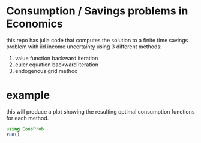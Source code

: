 

# Consumption / Savings problems in Economics

this repo has julia code that computes the solution to a finite time savings problem with iid income uncertainty using 3 different methods:

1. value function backward iteration
2. euler equation backward iteration
3. endogenous grid method

# example

this will produce a plot showing the resulting optimal consumption functions for each method.

```julia
using ConsProb
run()
```